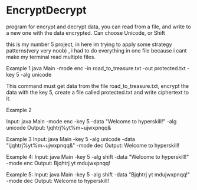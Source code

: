# EncryptDecrypt
program for encrypt and decrypt data, you can read from a file, and write to a new one with the data encrypted. Can choose Unicode, or Shift


this is my number 5 project, in here im trying to apply some strategy patterns(very very noob) , i had to do everything in one file because i cant make my terminal read multiple files.



Example 1
java Main -mode enc -in road_to_treasure.txt -out protected.txt -key 5 -alg unicode

This command must get data from the file road_to_treasure.txt, encrypt the data with the key 5, create a file called protected.txt and write ciphertext to it.

Example 2

Input:
java Main -mode enc -key 5 -data "Welcome to hyperskill!" -alg unicode
Output:
\jqhtrj%yt%m~ujwxpnqq&

Example 3
Input:
java Main -key 5 -alg unicode -data "\jqhtrj%yt%m~ujwxpnqq&" -mode dec
Output:
Welcome to hyperskill!

Example 4:
Input:
java Main -key 5 -alg shift -data "Welcome to hyperskill!" -mode enc
Output:
Bjqhtrj yt mdujwxpnqq!

Example 5:
Input:
java Main -key 5 -alg shift -data "Bjqhtrj yt mdujwxpnqq!" -mode dec
Output:
Welcome to hyperskill!
